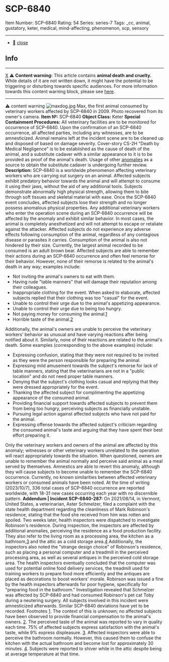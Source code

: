 # SCP-6840
Item Number: SCP-6840
Rating: 54
Series: series-7
Tags: _cc, animal, gustatory, keter, medical, mind-affecting, phenomenon, scp, sensory

---

  * [](javascript:;)
[close](javascript:;)
## Info
* * *
[X](javascript:;)
⚠️ **Content warning:** This article contains **animal death and cruelty.** While details of it are not written down, it might have the potential to be triggering or disturbing towards specific audiences.
For more information towards this content warning block, please see [here](https://scp-wiki.wikidot.com/component:info-cw).
* * *

⚠️ content warning 
![maxdog.jpg](https://scp-wiki.wdfiles.com/local--files/scp-6840/maxdog.jpg)
Max, the first animal consumed by veterinary workers affected by SCP-6840 in 2009. Photo recovered from its owner's camera.
**Item №:** SCP-6840
**Object Class:** Keter
**Special Containment Procedures:** All veterinary facilities are to be monitored for occurrence of SCP-6840. Upon the confirmation of an SCP-6840 occurrence, all affected parties, including any witnesses, are to be amnesticized. Animal remains left at the incident scene are to be cleaned up and disposed of based on damage severity.
Cover-story CS-2H "Death by Medical Negligence" is to be established as the cause of death of the animal, and a substitute cadaver with a similar appearance to it is to be provided as proof of the animal's death. Usage of other [anomalies](/scp-6058) as a source to obtain the substitute cadaver is undergoing further review.
**Description:** SCP-6840 is a worldwide phenomenon affecting veterinary workers who are carrying out surgery on an animal.
Affected subjects exhibit predatory behavior towards the animal and will attempt to consume it using their jaws, without the aid of any additional tools. Subjects demonstrate abnormally high physical strength, allowing them to bite through soft tissues and skeletal material with ease. Once the SCP-6840 event concludes, affected subjects lose their strength and no longer possess anomalous physical properties. Any additional veterinary workers who enter the operation scene during an SCP-6840 occurrence will be affected by the anomaly and exhibit similar behavior. In most cases, the animal is completely anesthetized and will not attempt to escape or retaliate against the attacker.
Affected subjects do not experience any adverse effects following consumption of the animal, regardless of any contagious disease or parasites it carries. Consumption of the animal is also not hindered by their size. Currently, the largest animal recorded to be consumed is an adult brown bear.
Affected subjects are able to remember their actions during an SCP-6840 occurrence and often feel remorse for their behavior. However, none of their remorse is related to the animal's death in any way; examples include:
  * Not inviting the animal's owners to eat with them.
  * Having rude "table manners" that will damage their reputation among their colleagues.
  * Inappropriate clothing for the event. When asked to elaborate, affected subjects replied that their clothing was too "casual" for the event.
  * Unable to control their urge due to the animal's appetizing appearance.
  * Unable to control their urge due to being too hungry.
  * Not paying money for consuming the animal.[1](javascript:;)
  * Horrible taste of the animal.[2](javascript:;)

Additionally, the animal's owners are unable to perceive the veterinary workers' behavior as unusual and have varying reactions after being notified about it. Similarly, none of their reactions are related to the animal's death. Some examples (corresponding to the above examples) include:
  * Expressing confusion, stating that they were not required to be invited as they were the person responsible for preparing the animal.
  * Expressing mild amusement towards the subject's remorse for lack of table manners, stating that the veterinarians are not in a "public location" and do not need proper table manners.
  * Denying that the subject's clothing looks casual and replying that they were dressed appropriately for the event.
  * Thanking the affected subject for complimenting the appetizing appearance of the consumed animal.
  * Providing financial support towards affected subjects to prevent them from being too hungry, perceiving subjects as financially unstable.
  * Pursuing legal action against affected subjects who have not paid for the animal.
  * Expressing offense towards the affected subject's criticism regarding the consumed animal's taste and arguing that they have spent their best effort preparing it.

Only the veterinary workers and owners of the animal are affected by this anomaly; witnesses or other veterinary workers unrelated to the operation will react appropriately towards the situation. When questioned, owners are unable to remember the animal normally and perceive said animal as a meal served by themselves. Amnestics are able to revert this anomaly, although they will cause subjects to become unable to remember the SCP-6840 occurrence.
Currently, no known similarities between affected veterinary workers or consumed animals have been noted. At the time of writing (2023/10/7), 336 total cases of SCP-6840 occurrence are reported worldwide, with 18-31 new cases occurring each year with no discernible pattern.
**Addendum | Incident SCP-6840-287:** On 2021/08/14, in Vermont, United States, a veterinarian, Aster Schmelzer, filed a complaint with the state health department regarding the cleanliness of Mark Robinson's residence, stating that the food she received from him was rotten and spoiled.
Two weeks later, health inspectors were dispatched to investigate Robinson's residence. During inspection, the inspectors are affected by additional anomalies, perceiving the residence as a food production facility. They also refer to the living room as a processing area, the kitchen as a bathroom,[3](javascript:;) and the attic as a cold storage area.[4](javascript:;)
Additionally, the inspectors also noted the "strange design choice" of Robinson's residence, such as placing a personal computer and a treadmill in the perceived processing area, as well as several antiques in the perceived cold storage area. The health inspectors eventually concluded that the computer was used for potential online food delivery services, the treadmill used for training workers to prepare food more efficiently and the antiques are placed as decorations to boost workers' morale. Robinson was issued a fine by the health inspectors afterwards for poor hygiene, specifically for "preparing food in the bathroom."
Investigation revealed that Schmelzer was affected by SCP-6840 and had consumed Robinson's pet cat Toby during a neutering surgery. All subjects involved in this incident were amnesticized afterwards. Similar SCP-6840 deviations have yet to be recorded.
Footnotes
[1](javascript:;). The context of this is unknown; no affected subjects have been observed to provide financial compensation to the animal's owners.
[2](javascript:;). The perceived taste of the animal was reported to vary in quality each time. 75% of affected subjects express satisfaction with the animal's taste, while 9% express displeasure.
[3](javascript:;). Affected inspectors were able to perceive the bathroom normally. However, this caused them to confuse the kitchen with the actual bathroom and become lost for approximately 30 minutes.
[4](javascript:;). Subjects were reported to shiver while in the attic despite being at average temperature at that time.